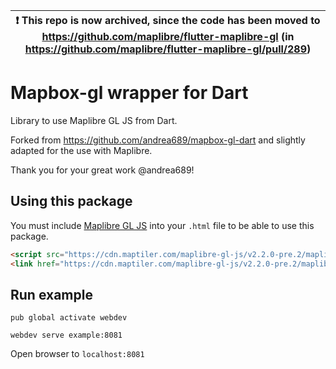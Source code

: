 | :exclamation:  This repo is now archived, since the code has been moved to https://github.com/maplibre/flutter-maplibre-gl (in https://github.com/maplibre/flutter-maplibre-gl/pull/289)   |
|-----------------------------------------|


# Mapbox-gl wrapper for Dart

Library to use Maplibre GL JS from Dart.

Forked from https://github.com/andrea689/mapbox-gl-dart and slightly adapted for the use with Maplibre. 

Thank you for your great work @andrea689!


## Using this package

You must include [Maplibre GL JS](https://github.com/maplibre/maplibre-gl-js) into your `.html` file
to be able to use this package.

```html
<script src="https://cdn.maptiler.com/maplibre-gl-js/v2.2.0-pre.2/maplibre-gl.js"></script>
<link href="https://cdn.maptiler.com/maplibre-gl-js/v2.2.0-pre.2/maplibre-gl.css" rel="stylesheet" />
```



## Run example

`pub global activate webdev`

`webdev serve example:8081`

Open browser to `localhost:8081`
